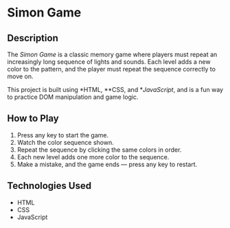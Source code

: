 # Simon Game

## Description
The *Simon Game* is a classic memory game where players must repeat an increasingly long sequence of lights and sounds.
Each level adds a new color to the pattern, and the player must repeat the sequence correctly to move on.

This project is built using *HTML, **CSS, and **JavaScript*, and is a fun way to practice DOM manipulation and game logic.

## How to Play
1. Press any key to start the game.
2. Watch the color sequence shown.
3. Repeat the sequence by clicking the same colors in order.
4. Each new level adds one more color to the sequence.
5. Make a mistake, and the game ends — press any key to restart.

## Technologies Used
- HTML
- CSS
- JavaScript  

